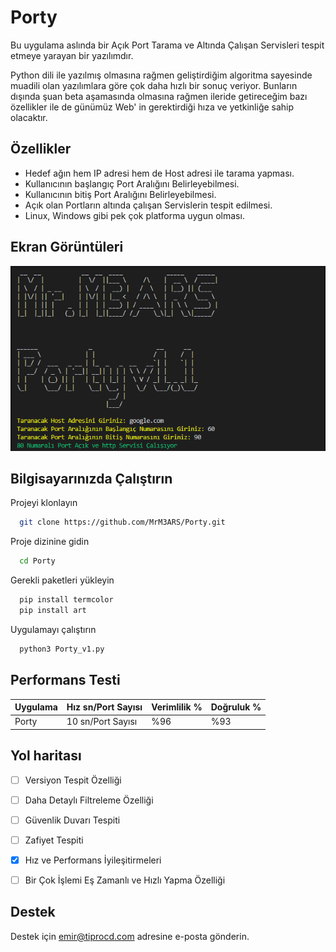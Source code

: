 
# Porty

Bu uygulama aslında bir Açık Port Tarama ve Altında Çalışan Servisleri tespit etmeye yarayan bir yazılımdır.

Python dili ile yazılmış olmasına rağmen geliştirdiğim algoritma sayesinde muadili olan yazılımlara göre çok daha hızlı bir sonuç veriyor. Bunların dışında şuan beta aşamasında olmasına rağmen ileride getireceğim bazı özellikler ile de günümüz Web' in gerektirdiği hıza ve yetkinliğe sahip olacaktır.




## Özellikler

- Hedef ağın hem IP adresi hem de Host adresi ile tarama yapması.
- Kullanıcının başlangıç Port Aralığını Belirleyebilmesi.
- Kullanıcının bitiş Port Aralığını Belirleyebilmesi.
- Açık olan Portların altında çalışan Servislerin tespit edilmesi.
- Linux, Windows gibi pek çok platforma uygun olması.


  
## Ekran Görüntüleri

![Uygulama Ekran Görüntüsü](https://github.com/MrM3ARS/Porty/blob/main/ScreenShot.PNG)

  
## Bilgisayarınızda Çalıştırın

Projeyi klonlayın

```bash
  git clone https://github.com/MrM3ARS/Porty.git
```

Proje dizinine gidin

```bash
  cd Porty
```

Gerekli paketleri yükleyin

```bash
  pip install termcolor
  pip install art
```

Uygulamayı çalıştırın

```bash
  python3 Porty_v1.py
```

  
## Performans Testi


| Uygulama  | Hız sn/Port Sayısı  | Verimlilik %  | Doğruluk %  |
|---|---|---|---|
| Porty  | 10 sn/Port Sayısı  | %96  | %93  |


## Yol haritası

- [ ] Versiyon Tespit Özelliği

- [ ] Daha Detaylı Filtreleme Özelliği

- [ ] Güvenlik Duvarı Tespiti

- [ ] Zafiyet Tespiti

- [x] Hız ve Performans İyileşitirmeleri

- [ ] Bir Çok İşlemi Eş Zamanlı ve Hızlı Yapma Özelliği

  
## Destek

Destek için emir@tiprocd.com adresine e-posta gönderin.

  
